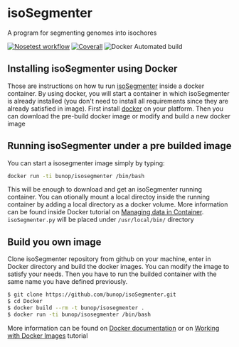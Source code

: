 
isoSegmenter
==============

A program for segmenting genomes into isochores

[![Nosetest workflow](https://github.com/bunop/isoSegmenter/actions/workflows/main.yml/badge.svg)](https://github.com/bunop/isoSegmenter/actions/workflows/main.yml)
[![Coverall](https://coveralls.io/repos/github/bunop/isoSegmenter/badge.svg?branch=master)](https://coveralls.io/github/bunop/isoSegmenter?branch=master)
![Docker Automated build](https://img.shields.io/docker/automated/bunop/isosegmenter)

Installing isoSegmenter using Docker
------------------------------------

Those are instructions on how tu run [isoSegmenter](https://github.com/bunop/isoSegmenter) inside a docker container. By using docker, you will start a container in which isoSegmenter is already installed (you don't need to install all requirements since they are already satisfied in image). First install [docker](http://docs.docker.com/installation/#installation) on your platform. Then you can download the pre-build docker image or modify and build a new docker image

## Running isoSegmenter under a pre builded image

You can start a isosegmenter image simply by typing:

```bash
docker run -ti bunop/isosegmenter /bin/bash
```

This will be enough to download and get an isoSegmenter running container. You can otionally mount a local directoy inside the running container by adding a local directory as a docker volume. More information can be found inside Docker tutorial on [Managing data in Container](http://docs.docker.com/userguide/dockervolumes/). `isoSegmenter.py` will be placed under `/usr/local/bin/` directory

## Build you own image

Clone isoSegmenter repository from github on your machine, enter in Docker directory and build the docker images. You can modify the image to satisfy your needs. Then you have to run the builded container with the same name you have defined previously.

```bash
$ git clone https://github.com/bunop/isoSegmenter.git
$ cd Docker
$ docker build --rm -t bunop/isosegmenter .
$ docker run -ti bunop/isosegmenter /bin/bash
```

More information can be found on [Docker documentation](http://docs.docker.com/) or on [Working with Docker Images](http://docs.docker.com/userguide/dockerimages/) tutorial
